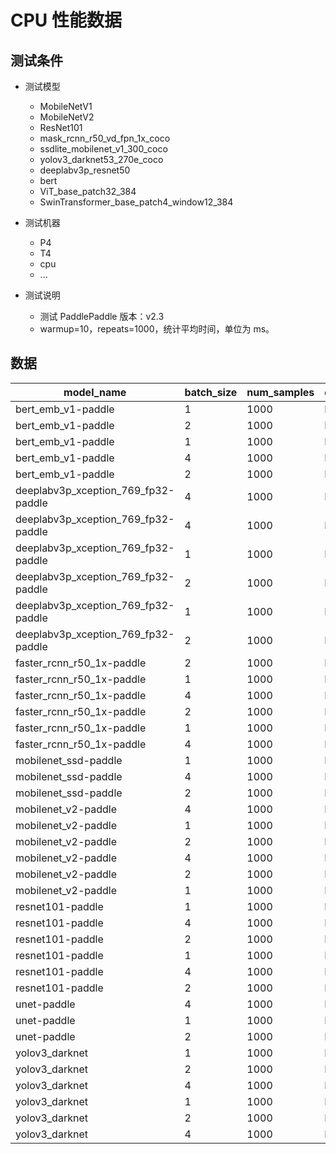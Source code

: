 # CPU 性能数据

## 测试条件

- 测试模型
    - MobileNetV1
	- MobileNetV2
	- ResNet101
	- mask_rcnn_r50_vd_fpn_1x_coco
	- ssdlite_mobilenet_v1_300_coco
	- yolov3_darknet53_270e_coco
    - deeplabv3p_resnet50
	- bert
	- ViT_base_patch32_384
	- SwinTransformer_base_patch4_window12_384

- 测试机器
	- P4
	- T4
	- cpu
	- ...
- 测试说明
	- 测试 PaddlePaddle 版本：v2.3
	- warmup=10，repeats=1000，统计平均时间，单位为 ms。

## 数据


|model_name|	batch_size|	num_samples|	device|	ir_optim|	enable_tensorrt|	enable_mkldnn|	trt_precision|	cpu_math_library_num_threads|	Average_latency|	QPS|
|-|-|-|-|-|-|-|-|-|-|-|
|bert_emb_v1-paddle|	1|	1000|	P4|	true|	true|	|	fp32|	|	8.5914|	116.396|
|bert_emb_v1-paddle|	2|	1000|	P4|	true|	false|	|		|	|15.3364	|130.409|
|bert_emb_v1-paddle|	1|	1000|	P4|	true|	false|	|		|	|8.09328	|123.559|
|bert_emb_v1-paddle|	4|	1000|	P4|	true|	false|	|		|	|27.0221	|148.027|
|bert_emb_v1-paddle|	2|	1000|	P4|	true|	true|	|  fp32	|	|14.9749	|133.556|
|deeplabv3p_xception_769_fp32-paddle|	4|	1000|	P4|	true|	false|	|		|	|458.679	|8.7207|
|deeplabv3p_xception_769_fp32-paddle|	4|	1000|	P4|	true|	true|	|	fp32|	|	379.832|	10.531|
|deeplabv3p_xception_769_fp32-paddle|	1|	1000|	P4|	true|	true|	|	fp32|	|	96.0014|	10.4165|
|deeplabv3p_xception_769_fp32-paddle|	2|	1000|	P4|	true|	true|	|	fp32|	|	193.826|	10.3185|
|deeplabv3p_xception_769_fp32-paddle|	1|	1000|	P4|	true|	false|	|		|	|114.996	|8.69596|
|deeplabv3p_xception_769_fp32-paddle|	2|	1000|	P4|	true|	false|	|		|	|227.272	|8.80004|
|faster_rcnn_r50_1x-paddle|	2|	1000|	P4|	true|	true|	|	fp32||		162.795|	12.2854|
|faster_rcnn_r50_1x-paddle|	1|	1000|	P4|	true|	true|	|	fp32||		141.49	|7.06762|
|faster_rcnn_r50_1x-paddle|	4|	1000|	P4|	true|	false|	|		||	320.018	|12.4993|
|faster_rcnn_r50_1x-paddle|	2|	1000|	P4|	true|	false|	|		||	162.685	|12.2937|
|faster_rcnn_r50_1x-paddle|	1|	1000|	P4|	true|	false|	|		||	140.516	|7.11662|
|faster_rcnn_r50_1x-paddle|	4|	1000|	P4|	true|	true|	|	fp32||		318.193|	12.571|
|mobilenet_ssd-paddle|	1|	1000|	P4|	true|	false|	||	|	5.34364|	187.138|
|mobilenet_ssd-paddle|	4|	1000|	P4|	true|	false|	||	|	10.0709|	397.185|
|mobilenet_ssd-paddle|	2|	1000|	P4|	true|	false|	||	|	6.45996|	309.6|
|mobilenet_v2-paddle|	4|	1000|	P4|	true|	true|	|	fp32|	|	3.74114	|1069.19|
|mobilenet_v2-paddle|	1|	1000|	P4|	true|	true|	|	fp32|    |	1.77892|	562.14|
|mobilenet_v2-paddle|	2|	1000|	P4|	true|	true|	|	fp32|	|	2.44298	|818.673|
|mobilenet_v2-paddle|	4|	1000|	P4|	true|	false|	|	|	|	7.19198|	556.175|
|mobilenet_v2-paddle|	2|	1000|	P4|	true|	false|	|	|	|	4.53171|	441.335|
|mobilenet_v2-paddle|	1|	1000|	P4|	true|	false|	|	|	|	3.45571|	289.376|
|resnet101-paddle|	1|	1000|	P4|	true|	false|	|		|	|13.1659|	75.9538|
|resnet101-paddle|	4|	1000|	P4|	true|	false|	|		|	|21.1129|	189.457|
|resnet101-paddle|	2|	1000|	P4|	true|	true|	|	fp32|	|11.7751|	169.849|
|resnet101-paddle|	1|	1000|	P4|	true|	true|	|	fp32|	|7.79821|	128.234|
|resnet101-paddle|	4|	1000|	P4|	true|	true|	|	fp32|	|18.3|218.58|
|resnet101-paddle|	2|	1000|	P4|	true|	false|	|		|	|15.4095| 129.79|
|unet-paddle|	4|	1000|	P4|	true|	true|	|	fp32|	|155.15	|25.7814|
|unet-paddle|	1|	1000|	P4|	true|	true|	|	fp32|	|36.8867|27.11|
|unet-paddle|	2|	1000|	P4|	true|	true|	|	fp32|	|75.5283|26.4801|
|yolov3_darknet|1|	1000|	P4|	true|	false|	|	|	|84.2696|	11.8667|
|yolov3_darknet|2|	1000|	P4|	true|	false|	|	|	|139.273|	14.3603|
|yolov3_darknet|4|	1000|	P4|	true|	false|	|	|	|208.45|	19.1893|
|yolov3_darknet|1|	1000|	P4|	true|	true|	|fp32|	|43.5201|	22.9779|
|yolov3_darknet|2|	1000|	P4|	true|	true|	|fp32|	|86.456|	23.1331|
|yolov3_darknet|4|	1000|	P4|	true|	true|	|fp32|	|170.954|	23.3981|